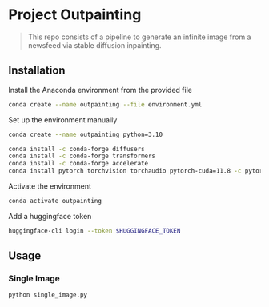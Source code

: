 # Project Outpainting

> This repo consists of a pipeline to generate an infinite image from a newsfeed via stable diffusion inpainting.

## Installation

Install the Anaconda environment from the provided file

```bash
conda create --name outpainting --file environment.yml
```

Set up the environment manually

```bash
conda create --name outpainting python=3.10

conda install -c conda-forge diffusers
conda install -c conda-forge transformers
conda install -c conda-forge accelerate
conda install pytorch torchvision torchaudio pytorch-cuda=11.8 -c pytorch -c nvidia
```

Activate the environment

```bash
conda activate outpainting
```

Add a huggingface token

```bash
huggingface-cli login --token $HUGGINGFACE_TOKEN
```

## Usage

### Single Image

```bash
python single_image.py
```
